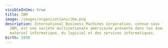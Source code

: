 ```yaml
---
visibleInCms: true
title: IBM
image: /images/organizations/ibm.png
description: International Business Machines Corporation, connue sous le sigle
  IBM, est une société multinationale américaine présente dans les domaines du
  matériel informatique, du logiciel et des services informatiques.
birth: 1950
---
```

